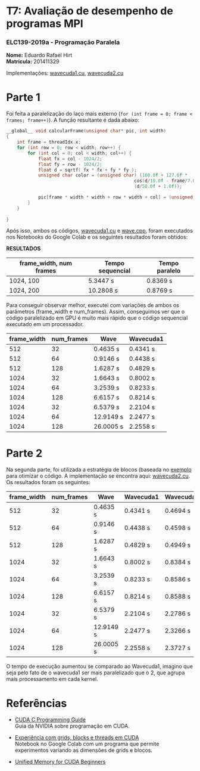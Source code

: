 # T7: Avaliação de desempenho de programas MPI

### ELC139-2019a - Programação Paralela

**Nome:** Eduardo Rafael Hirt <br/>
**Matrícula:** 201411329

Implementações: [wavecuda1.cu](wave/wavecuda1.cu), [wavecuda2.cu](wave/wavecuda2.cu)

# Parte 1

Foi feita a paralelização do laço mais externo (`for (int frame = 0; frame < frames; frame++)`). A função resultante é dada abaixo:

~~~cpp
__global__ void calcularFrame(unsigned char* pic, int width)
{
    int frame = threadIdx.x;
    for (int row = 0; row < width; row++) {
        for (int col = 0; col < width; col++) {
            float fx = col - 1024/2;
            float fy = row - 1024/2;
            float d = sqrtf( fx * fx + fy * fy );
            unsigned char color = (unsigned char) (160.0f + 127.0f *
                                                cos(d/10.0f - frame/7.0f) /
                                                (d/50.0f + 1.0f));

            pic[frame * width * width + row * width + col] = (unsigned char) color;
        }
    }
    
}
~~~
Após isso, ambos os códigos, [wavecuda1.cu](wave/wavecuda1.cu) e [wave.cpp](wave/wave.cpp), foram executados nos Notebooks do Google Colab e os seguintes resultados foram obtidos:

**RESULTADOS**

| frame_width, num frames 	| Tempo sequencial 	| Tempo paralelo 	|
|-------------------------	|------------------	|----------------	|
| 1024, 100               	| 5.3447 s         	| 0.8369 s       	|
| 1024, 200               	| 10.2808 s        	| 0.8769 s       	|


Para conseguir observar melhor, executei com variações de ambos os parâmetros (frame_width e num_frames). Assim, conseguimos ver que o código paralelizado em GPU é muito mais rápido que o código sequencial executado em um processador.

| frame_width   | num_frames    | Wave          | Wavecuda1     |
|-------------  |------------   |-----------    |-----------    |
| 512           | 32            | 0.4635 s      | 0.4341 s      |
| 512           | 64            | 0.9146 s      | 0.4438 s      |
| 512           | 128           | 1.6287 s      | 0.4829 s      |
| 1024          | 32            | 1.6643 s      | 0.8002 s      |
| 1024          | 64            | 3.2539 s      | 0.8233 s      |
| 1024          | 128           | 6.6157 s      | 0.8214 s      |
| 1024          | 32            | 6.5379 s      | 2.2104 s      |
| 1024          | 64            | 12.9149 s     | 2.2477 s      |
| 1024          | 128           | 26.0005 s     | 2.2558 s      |


# Parte 2

Na segunda parte, foi utilizada a estratégia de blocos (baseada no [exemplo](https://devblogs.nvidia.com/unified-memory-cuda-beginners/) para otimizar o código. A implementação se encontra aqui: [wavecuda2.cu](wave/wavecuda2.cu). Os resultados foram os seguintes:

| frame_width   | num_frames    | Wave          | Wavecuda1     | Wavecuda2     |
|-------------  |------------   |-----------    |-----------    |-----------    |
| 512           | 32            | 0.4635 s      | 0.4341 s      | 0.4694 s      |
| 512           | 64            | 0.9146 s      | 0.4438 s      | 0.4598 s      |
| 512           | 128           | 1.6287 s      | 0.4829 s      | 0.4949 s      |
| 1024          | 32            | 1.6643 s      | 0.8002 s      | 0.8384 s      |
| 1024          | 64            | 3.2539 s      | 0.8233 s      | 0.8586 s      |
| 1024          | 128           | 6.6157 s      | 0.8214 s      | 0.8588 s      |
| 1024          | 32            | 6.5379 s      | 2.2104 s      | 2.2786 s      |
| 1024          | 64            | 12.9149 s     | 2.2477 s      | 2.3266 s      |
| 1024          | 128           | 26.0005 s     | 2.2558 s      | 2.3727 s      |

O tempo de execução aumentou se comparado ao Wavecuda1, imagino que seja pelo fato de o wavecuda1 ser mais paralelizado que o 2, que agrupa mais processamento em cada kernel.


# Referências 

- [CUDA C Programming Guide](https://docs.nvidia.com/cuda/cuda-c-programming-guide/)  
  Guia da NVIDIA sobre programação em CUDA.
  
- [Experiência com grids, blocks e threads em CUDA](https://colab.research.google.com/drive/1uSTM6C0p4n4aAuvFksplqFxa4NG87rMp)  
  Notebook no Google Colab com um programa que permite experimentos variando as dimensões de grids e blocos.

- [Unified Memory for CUDA Beginners](https://devblogs.nvidia.com/unified-memory-cuda-beginners/)